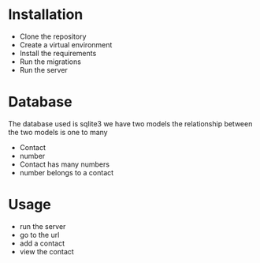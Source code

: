 # Installation
* Clone the repository
* Create a virtual environment
* Install the requirements
* Run the migrations
* Run the server
# Database
The database used is sqlite3 we have two models the relationship between the two models is one to many

* Contact
* number
* Contact has many numbers
* number belongs to a contact
# Usage
* run the server
* go to the url
* add a contact
* view the contact
